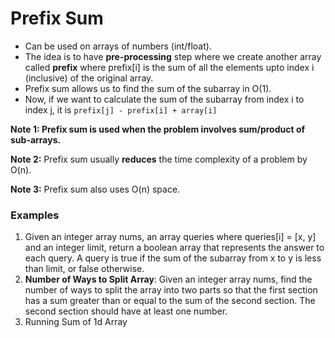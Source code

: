 # Prefix Sum

* Can be used on arrays of numbers (int/float).
* The idea is to have **pre-processing** step where we create another array called **prefix** where prefix[i]
is the sum of all the elements upto index i (inclusive) of the original array.
* Prefix sum allows us to find the sum of the subarray in O(1).
* Now, if we want to calculate the sum of the subarray from index i to index j, it is `prefix[j] - prefix[i] + array[i]`

**Note 1: Prefix sum is used when the problem involves sum/product of sub-arrays.**

**Note 2:** Prefix sum usually **reduces** the time complexity of a problem by O(n).

**Note 3:** Prefix sum also uses O(n) space.

### Examples
1. Given an integer array nums, an array queries where queries[i] = [x, y] and an integer limit, return a boolean array
that represents the answer to each query. A query is true if the sum of the subarray from x to y is less than limit,
or false otherwise.
2. **Number of Ways to Split Array**: Given an integer array nums, find the number of ways to split the array into two
parts so that the first section has a sum greater than or equal to the sum of the second section. The second section should have at least one number.
3. Running Sum of 1d Array

